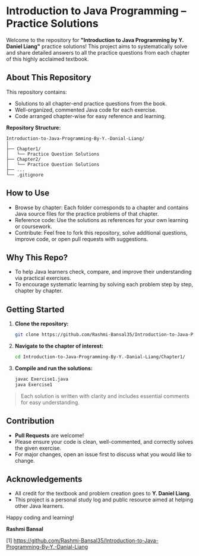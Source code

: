 # Introduction to Java Programming – Practice Solutions

Welcome to the repository for **"Introduction to Java Programming by Y. Daniel Liang"** practice solutions! This project aims to systematically solve and share detailed answers to all the practice questions from each chapter of this highly acclaimed textbook.

## About This Repository

This repository contains:
- Solutions to all chapter-end practice questions from the book.
- Well-organized, commented Java code for each exercise.
- Code arranged chapter-wise for easy reference and learning.

**Repository Structure:**
```
Introduction-to-Java-Programming-By-Y.-Danial-Liang/
│
├── Chapter1/
│   └── Practice Question Solutions
├── Chapter2/
│   └── Practice Question Solutions
├── ...
└── .gitignore
```

## How to Use

- Browse by chapter: Each folder corresponds to a chapter and contains Java source files for the practice problems of that chapter.
- Reference code: Use the solutions as references for your own learning or coursework.
- Contribute: Feel free to fork this repository, solve additional questions, improve code, or open pull requests with suggestions.

## Why This Repo?

- To help Java learners check, compare, and improve their understanding via practical exercises.
- To encourage systematic learning by solving each problem step by step, chapter by chapter.

## Getting Started

1. **Clone the repository:**
   ```bash
   git clone https://github.com/Rashmi-Bansal35/Introduction-to-Java-Programming-By-Y.-Danial-Liang.git
   ```

2. **Navigate to the chapter of interest:**
   ```bash
   cd Introduction-to-Java-Programming-By-Y.-Danial-Liang/Chapter1/
   ```

3. **Compile and run the solutions:**
   ```bash
   javac Exercise1.java
   java Exercise1
   ```

> Each solution is written with clarity and includes essential comments for easy understanding.

## Contribution

- **Pull Requests** are welcome!
- Please ensure your code is clean, well-commented, and correctly solves the given exercise.
- For major changes, open an issue first to discuss what you would like to change.

## Acknowledgements

- All credit for the textbook and problem creation goes to **Y. Daniel Liang**.
- This project is a personal study log and public resource aimed at helping other Java learners.

Happy coding and learning!

**Rashmi Bansal**

[1] https://github.com/Rashmi-Bansal35/Introduction-to-Java-Programming-By-Y.-Danial-Liang
